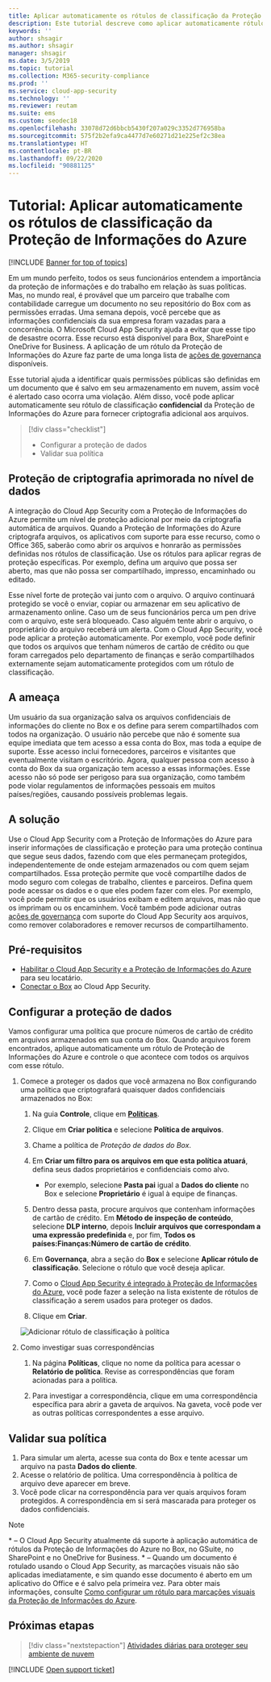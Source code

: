```yaml
---
title: Aplicar automaticamente os rótulos de classificação da Proteção de Informações do Azure
description: Este tutorial descreve como aplicar automaticamente rótulos de classificação da proteção de informações do Azure no Microsoft Cloud App Security.
keywords: ''
author: shsagir
ms.author: shsagir
manager: shsagir
ms.date: 3/5/2019
ms.topic: tutorial
ms.collection: M365-security-compliance
ms.prod: ''
ms.service: cloud-app-security
ms.technology: ''
ms.reviewer: reutam
ms.suite: ems
ms.custom: seodec18
ms.openlocfilehash: 33078d72d6bbcb5430f207a029c3352d776958ba
ms.sourcegitcommit: 575f2b2efa9ca4477d7e60271d21e225ef2c38ea
ms.translationtype: HT
ms.contentlocale: pt-BR
ms.lasthandoff: 09/22/2020
ms.locfileid: "90881125"
---
```

# <a name="tutorial-automatically-apply-azure-information-protection-classification-labels"></a>Tutorial: Aplicar automaticamente os rótulos de classificação da Proteção de Informações do Azure

[!INCLUDE [Banner for top of topics](includes/banner.md)]

Em um mundo perfeito, todos os seus funcionários entendem a importância da proteção de informações e do trabalho em relação às suas políticas. Mas, no mundo real, é provável que um parceiro que trabalhe com contabilidade carregue um documento no seu repositório do Box com as permissões erradas. Uma semana depois, você percebe que as informações confidenciais da sua empresa foram vazadas para a concorrência. O Microsoft Cloud App Security ajuda a evitar que esse tipo de desastre ocorra. Esse recurso está disponível para Box, SharePoint e OneDrive for Business. A aplicação de um rótulo da Proteção de Informações do Azure faz parte de uma longa lista de [ações de governança](governance-actions.md) disponíveis.

Esse tutorial ajuda a identificar quais permissões públicas são definidas em um documento que é salvo em seu armazenamento em nuvem, assim você é alertado caso ocorra uma violação. Além disso, você pode aplicar automaticamente seu rótulo de classificação **confidencial** da Proteção de Informações do Azure para fornecer criptografia adicional aos arquivos.

> [!div class="checklist"]
>
> * Configurar a proteção de dados
> * Validar sua política

## <a name="enhanced-data-level-encryption-protection"></a>Proteção de criptografia aprimorada no nível de dados

A integração do Cloud App Security com a Proteção de Informações do Azure permite um nível de proteção adicional por meio da criptografia automática de arquivos. Quando a Proteção de Informações do Azure criptografa arquivos, os aplicativos com suporte para esse recurso, como o Office 365, saberão como abrir os arquivos e honrarão as permissões definidas nos rótulos de classificação. Use os rótulos para aplicar regras de proteção específicas. Por exemplo, defina um arquivo que possa ser aberto, mas que não possa ser compartilhado, impresso, encaminhado ou editado.

Esse nível forte de proteção vai junto com o arquivo. O arquivo continuará protegido se você o enviar, copiar ou armazenar em seu aplicativo de armazenamento online. Caso um de seus funcionários perca um pen drive com o arquivo, este será bloqueado. Caso alguém tente abrir o arquivo, o proprietário do arquivo receberá um alerta. Com o Cloud App Security, você pode aplicar a proteção automaticamente. Por exemplo, você pode definir que todos os arquivos que tenham números de cartão de crédito ou que foram carregados pelo departamento de finanças e serão compartilhados externamente sejam automaticamente protegidos com um rótulo de classificação.

## <a name="the-threat"></a>A ameaça

Um usuário da sua organização salva os arquivos confidenciais de informações do cliente no Box e os define para serem compartilhados com todos na organização. O usuário não percebe que não é somente sua equipe imediata que tem acesso a essa conta do Box, mas toda a equipe de suporte. Esse acesso inclui fornecedores, parceiros e visitantes que eventualmente visitam o escritório. Agora, qualquer pessoa com acesso à conta do Box da sua organização tem acesso a essas informações. Esse acesso não só pode ser perigoso para sua organização, como também pode violar regulamentos de informações pessoais em muitos países/regiões, causando possíveis problemas legais.

## <a name="the-solution"></a>A solução

Use o Cloud App Security com a Proteção de Informações do Azure para inserir informações de classificação e proteção para uma proteção contínua que segue seus dados, fazendo com que eles permaneçam protegidos, independentemente de onde estejam armazenados ou com quem sejam compartilhados. Essa proteção permite que você compartilhe dados de modo seguro com colegas de trabalho, clientes e parceiros. Defina quem pode acessar os dados e o que eles podem fazer com eles. Por exemplo, você pode permitir que os usuários exibam e editem arquivos, mas não que os imprimam ou os encaminhem. Você também pode adicionar outras [ações de governança](governance-actions.md) com suporte do Cloud App Security aos arquivos, como remover colaboradores e remover recursos de compartilhamento.

## <a name="prerequisites"></a>Pré-requisitos

* [Habilitar o Cloud App Security e a Proteção de Informações do Azure](azip-integration.md) para seu locatário.
* [Conectar o Box](connect-box-to-microsoft-cloud-app-security.md) ao Cloud App Security.

## <a name="set-up-data-protection"></a>Configurar a proteção de dados

Vamos configurar uma política que procure números de cartão de crédito em arquivos armazenados em sua conta do Box. Quando arquivos forem encontrados, aplique automaticamente um rótulo de Proteção de Informações do Azure e controle o que acontece com todos os arquivos com esse rótulo.

1. Comece a proteger os dados que você armazena no Box configurando uma política que criptografará quaisquer dados confidenciais armazenados no Box:

    1. Na guia **Controle**, clique em [**Políticas**](control-cloud-apps-with-policies.md).

    2. Clique em **Criar política** e selecione **Política de arquivos**.

    3. Chame a política de *Proteção de dados do Box*.

    4. Em **Criar um filtro para os arquivos em que esta política atuará**, defina seus dados proprietários e confidenciais como alvo.
        * Por exemplo, selecione **Pasta pai** igual a **Dados do cliente** no Box e selecione **Proprietário** é igual à equipe de finanças.

    5. Dentro dessa pasta, procure arquivos que contenham informações de cartão de crédito. Em **Método de inspeção de conteúdo**, selecione **DLP interno**, depois **Incluir arquivos que correspondam a uma expressão predefinida** e, por fim, **Todos os países:Finanças:Número de cartão de crédito**.

    6. Em **Governança**, abra a seção do **Box** e selecione **Aplicar rótulo de classificação**. Selecione o rótulo que você deseja aplicar.

    7. Como o [Cloud App Security é integrado à Proteção de Informações do Azure](azip-integration.md), você pode fazer a seleção na lista existente de rótulos de classificação a serem usados para proteger os dados.

    8. Clique em **Criar**.

   ![Adicionar rótulo de classificação à política](media/aip-auto-policy.png)

2. Como investigar suas correspondências

    1. Na página **Políticas**, clique no nome da política para acessar o **Relatório de política**. Revise as correspondências que foram acionadas para a política.

    2. Para investigar a correspondência, clique em uma correspondência específica para abrir a gaveta de arquivos. Na gaveta, você pode ver as outras políticas correspondentes a esse arquivo.

## <a name="validate-your-policy"></a>Validar sua política

1. Para simular um alerta, acesse sua conta do Box e tente acessar um arquivo na pasta **Dados do cliente**.
2. Acesse o relatório de política. Uma correspondência à política de arquivo deve aparecer em breve.
3. Você pode clicar na correspondência para ver quais arquivos foram protegidos. A correspondência em si será mascarada para proteger os dados confidenciais.

>[!NOTE]
>
> \* – O Cloud App Security atualmente dá suporte à aplicação automática de rótulos da Proteção de Informações do Azure no Box, no GSuite, no SharePoint e no OneDrive for Business.
> \* – Quando um documento é rotulado usando o Cloud App Security, as marcações visuais não são aplicadas imediatamente, e sim quando esse documento é aberto em um aplicativo do Office e é salvo pela primeira vez. Para obter mais informações, consulte [Como configurar um rótulo para marcações visuais da Proteção de Informações do Azure](/information-protection/deploy-use/configure-policy-markings#when-visual-markings-are-applied).

## <a name="next-steps"></a>Próximas etapas

> [!div class="nextstepaction"]
> [Atividades diárias para proteger seu ambiente de nuvem](daily-activities-to-protect-your-cloud-environment.md)

[!INCLUDE [Open support ticket](includes/support.md)]